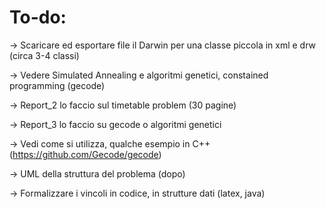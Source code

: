 # To-do:

-> Scaricare ed esportare file il Darwin per una classe piccola in xml e drw (circa 3-4 classi)

-> Vedere Simulated Annealing e algoritmi genetici, constained programming (gecode)

-> Report_2 lo faccio sul timetable problem (30 pagine)

-> Report_3 lo faccio su gecode o algoritmi genetici

-> Vedi come si utilizza, qualche esempio in C++ (https://github.com/Gecode/gecode)

-> UML della struttura del problema (dopo)

-> Formalizzare i vincoli in codice, in strutture dati (latex, java)
